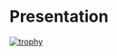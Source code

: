 # Presentation

[![trophy](https://github-profile-trophy.vercel.app/?username=lorenzo-ayral)](https://github.com/lorenzo-ayral/github-profile-trophy)
